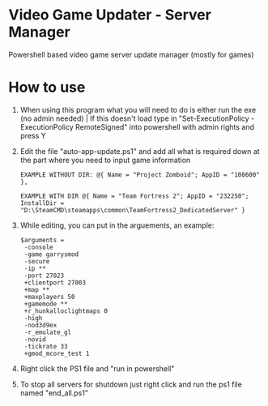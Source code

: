 # Video Game Updater - Server Manager
Powershell based video game server update manager (mostly for games)

# How to use
1. When using this program what you will need to do is either run the exe (no admin needed) | If this doesn't load type in "Set-ExecutionPolicy -ExecutionPolicy RemoteSigned" into powershell with admin rights and press Y
2. Edit the file "auto-app-update.ps1" and add all what is required down at the part where you need to input game information
    ```
    EXAMPLE WITHOUT DIR: @{ Name = "Project Zomboid"; AppID = "108600" },
    ```

    ```
    EXAMPLE WITH DIR @{ Name = "Team Fortress 2"; AppID = "232250"; InstallDir = 
    "D:\SteamCMD\steamapps\common\TeamFortress2_DedicatedServer" }
    ```
3. While editing, you can put in the arguements, an example:
   ```
   $arguments = 
    -console
    -game garrysmod
    -secure
    -ip **
    -port 27023
    +clientport 27003
    +map **
    +maxplayers 50
    +gamemode **
    +r_hunkalloclightmaps 0
    -high
    -nod3d9ex
    -r_emulate_gl
    -novid
    -tickrate 33
    +gmod_mcore_test 1
   ```
4. Right click the PS1 file and "run in powershell"
5. To stop all servers for shutdown just right click and run the ps1 file named "end_all.ps1"